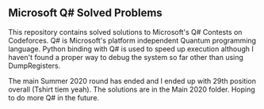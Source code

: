 ## Microsoft Q# Solved Problems

This repository contains solved solutions to Microsoft's Q# Contests on Codeforces. Q# is Microsoft's platform independent Quantum programming language.
Python binding with Q# is used to speed up execution although I haven't found a proper way to debug the system so far other than using DumpRegisters.

The main Summer 2020 round has ended and I ended up with 29th position overall (Tshirt tiem yeah). The solutions are in the Main 2020 folder. Hoping to do more Q# in the future.
